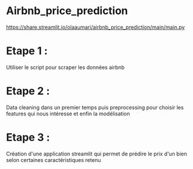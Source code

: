 # Airbnb_price_prediction

https://share.streamlit.io/olaaumari/airbnb_price_prediction/main/main.py

# Etape 1 :
Utiliser le script pour scraper les données airbnb
# Etape 2 :
Data cleaning dans un premier temps puis preprocessing pour choisir les features qui nous intéresse et enfin la modélisation
# Etape 3 :
Création d'une application streamlit qui permet de prédire le prix d'un bien selon certaines caractéristiques retenu
